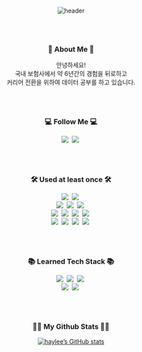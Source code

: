 <div align="center">

  ![header](https://capsule-render.vercel.app/api?type=Cylinder&color=timeGradient&height=150&section=header&text=Welcome,%20My%20Github%20Profile&fontSize=50&animation=fadeIn)

<br>
<br>

<h3 align="center">🌈 About Me 🌈</h3>
<p align="center">
  안녕하세요!<br>
  국내 보험사에서 약 6년간의 경험을 뒤로하고<br> 
  커리어 전환을 위하여 데이터 공부를 하고 있습니다. 
</p>

<br>
<br>

<h3 align="center">💻 Follow Me 💻</h3>
<p align="center">
 
<a href="mailto:medicine94@naver.com "><img src="https://img.shields.io/badge/Naver-03C75A?style=flat&logo=naver&logoColor=white"/></a>&nbsp;
<a href="mailto:baeeura94@gmail.com "><img src="https://img.shields.io/badge/Gmail-EA4335?style=flat&logo=gmail&logoColor=white"/></a>&nbsp;
</p>

<br>
<br>

<h3 align="center">🛠 Used at least once 🛠</h3>
<p align="center">
  <img src="https://img.shields.io/badge/Python-3766AB?style=flat-square&logo=Python&logoColor=white"></a>&nbsp
  <img src="https://img.shields.io/badge/Anaconda-44A833?style=flat-square&logo=Anaconda&logoColor=white"></a>&nbsp
  <br>
  <img src="https://img.shields.io/badge/Flask-000000?style=flat-square&logo=Flask&logoColor=white"/></a>&nbsp
	<img src="https://img.shields.io/badge/Django-05122A?style=flat-square&logo=Django&logoColor=white"/></a>&nbsp
	<img src="https://img.shields.io/badge/Selenium-43B02A?style=flat-square&logo=Selenium&logoColor=white"/></a>&nbsp
  <br>
  <img src="https://img.shields.io/badge/Mysql-E6B91E?style=flat-square&logo=MySql&logoColor=white"/></a>&nbsp 
  <img src="https://img.shields.io/badge/PostgreSQL-4169E1?style=flat-square&logo=PostgreSQL&logoColor=white"></a>&nbsp
	<img src="https://img.shields.io/badge/MongoDB-47A248?style=flat-square&logo=MongoDB&logoColor=white"></a>&nbsp
  <img src="https://img.shields.io/badge/Docker-2496ED?style=flat-square&logo=Docker&logoColor=white"/></a>&nbsp 
  <br>
  <img src="https://img.shields.io/badge/bootstrap-7952B3?style=flat-square&logo=bootstrap&logoColor=white"></a>&nbsp
  <img src="https://img.shields.io/badge/Notion-000000?style=flat-square&logo=Notion&logoColor=white"></a>&nbsp
	<img src="https://img.shields.io/badge/github-181717?style=flat-square&logo=github&logoColor=white"></a>&nbsp
	<img src="https://img.shields.io/badge/Figma-F24E1E?style=flat-square&logo=Figma&logoColor=white"></a>&nbsp
</p>

<br>
<br>

<h3 align="center">📚 Learned Tech Stack 📚</h3>
<p align="center">
  <img src="https://img.shields.io/badge/Spark-05122A?style=flat-square&logo=apache-spark"></a>&nbsp
  <img src="https://img.shields.io/badge/Hadoop-05122A?style=flat-square&logo=apache-hadoop"></a>&nbsp
  <img src="https://img.shields.io/badge/Airflow-05122A?style=flat-square&logo=apache-airflow"></a>&nbsp
  <br>
  <img src="https://img.shields.io/badge/Heroku-430098?style=flat-square&logo=Heroku"/></a>&nbsp 
  <img src="https://img.shields.io/badge/AWS-232F3E?style=flat-square&logo=AmazonAWS"/></a>&nbsp 
</p>

<br>
<br>

<h3 align="center">👩‍💻 My Github Stats 👩‍💻</h3>
<div align="center">
  
  [![haylee’s GitHub stats](https://github-readme-stats.vercel.app/api?username=haylee&hide_title=true&show_icons=true&include_all_commits=true&disable_animations=true&theme=vue)](https://github.com/haylee/github-readme-stats)
</div>


<!--
**haylee94/haylee94** is a ✨ _special_ ✨ repository because its `README.md` (this file) appears on your GitHub profile.

Here are some ideas to get you started:

- 🔭 I’m currently working on ...
- 🌱 I’m currently learning ...
- 👯 I’m looking to collaborate on ...
- 🤔 I’m looking for help with ...
- 💬 Ask me about ...
- 📫 How to reach me: ...
- 😄 Pronouns: ...
- ⚡ Fun fact: ...
-->
